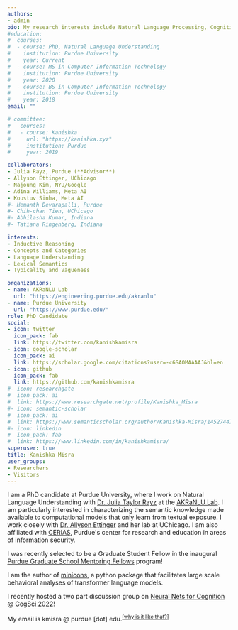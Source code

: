 ```yaml
---
authors:
- admin
bio: My research interests include Natural Language Processing, Cognitive Science, and Deep Learning.
#education:
#  courses:
#  - course: PhD, Natural Language Understanding
#    institution: Purdue University
#    year: Current
#  - course: MS in Computer Information Technology
#    institution: Purdue University
#    year: 2020
#  - course: BS in Computer Information Technology
#    institution: Purdue University
#    year: 2018
email: ""

# committee:
#   courses:
#   - course: Kanishka
#     url: "https://kanishka.xyz"
#     institution: Purdue
#     year: 2019

collaborators:
- Julia Rayz, Purdue (**Advisor**)
- Allyson Ettinger, UChicago
- Najoung Kim, NYU/Google
- Adina Williams, Meta AI
- Koustuv Sinha, Meta AI
#- Hemanth Devarapalli, Purdue
#- Chih-chan Tien, UChicago
#- Abhilasha Kumar, Indiana
#- Tatiana Ringenberg, Indiana

interests:
- Inductive Reasoning
- Concepts and Categories
- Language Understanding
- Lexical Semantics
- Typicality and Vagueness

organizations:
- name: AKRaNLU Lab
  url: "https://engineering.purdue.edu/akranlu"
- name: Purdue University
  url: "https://www.purdue.edu/"
role: PhD Candidate
social:
- icon: twitter
  icon_pack: fab
  link: https://twitter.com/kanishkamisra
- icon: google-scholar
  icon_pack: ai
  link: https://scholar.google.com/citations?user=-c6SAOMAAAAJ&hl=en
- icon: github
  icon_pack: fab
  link: https://github.com/kanishkamisra
#- icon: researchgate
#  icon_pack: ai
#  link: https://www.researchgate.net/profile/Kanishka_Misra
#- icon: semantic-scholar
#  icon_pack: ai
#  link: https://www.semanticscholar.org/author/Kanishka-Misra/145274478
#- icon: linkedin
#  icon_pack: fab
#  link: https://www.linkedin.com/in/kanishkamisra/
superuser: true
title: Kanishka Misra
user_groups:
- Researchers
- Visitors
---
```


I am a PhD candidate at Purdue University, where I work on Natural Language Understanding with [Dr. Julia Taylor Rayz](https://polytechnic.purdue.edu/profile/taylo108) at the [AKRaNLU Lab](https://engineering.purdue.edu/AKRANLU/). I am particularly interested in characterizing the semantic knowledge made available to computational models that only learn from textual exposure. I work closely with [Dr. Allyson Ettinger](https://aetting.github.io/) and her lab at UChicago. I am also affiliated with [CERIAS](https://www.cerias.purdue.edu/), Purdue's center for research and education in areas of information security.

I was recently selected to be a Graduate Student Fellow in the inaugural [Purdue Graduate School Mentoring Fellows](https://news.cla.purdue.edu/2021/12/01/purdues-graduate-school-mentoring-graduate-student-fellow-program/) program!

I am the author of [minicons](https://minicons.kanishka.website), a python package that facilitates large scale behavioral analyses of transformer language models.

I recently hosted a two part discussion group on [Neural Nets for Cognition](https://neural-nets-for-cognition.net/) @ [CogSci 2022](https://cognitivesciencesociety.org/cogsci-2022/)!

<!--In 2018, I was fortunate to be awarded the Purdue Research Foundation fellowship (now known as the Ross-Lynn Graduate Student Fellowship). I then taught database fundamentals to sophomore level undergraduates for three semesters. I am currently funded by an [NSF-EAGER grant](https://www.nsf.gov/awardsearch/showAward?AWD_ID=2039605&HistoricalAwards=false) focused on using artificial intelligence techniques to develop entertainment education materials for social-engineering research.-->

<!--I enjoy mentoring students interested in Natural Language Processing, check out my CV for some examples of undergraduate projects I have mentored.--->

<!--cdsad-->

<!---{{% alert note %}}
I am currently working on projects .
{{% /alert %}}--->

My email is kmisra \@ purdue \[dot\] edu.<sup><a href = "https://en.wikipedia.org/wiki/Address_munging">\[why is it like that?\]</a></sup>
